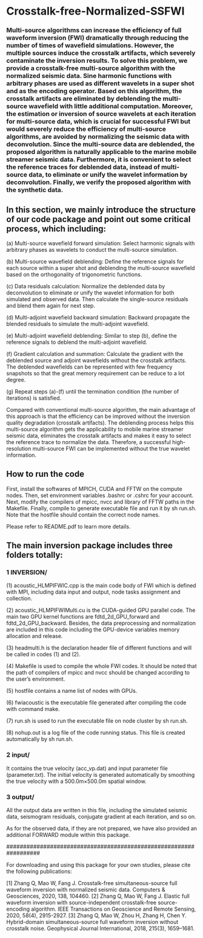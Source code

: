# Crosstalk-free-Normalized-SSFWI
### Multi-source algorithms can increase the efficiency of full waveform inversion (FWI) dramatically through reducing the number of times of wavefield simulations. However, the multiple sources induce the crosstalk artifacts, which severely contaminate the inversion results. To solve this problem, we provide a crosstalk-free multi-source algorithm with the normalized seismic data. Sine harmonic functions with arbitrary phases are used as different wavelets in a super shot and as the encoding operator. Based on this algorithm, the crosstalk artifacts are eliminated by deblending the multi-source wavefield with little additional computation. Moreover, the estimation or inversion of source wavelets at each iteration for multi-source data, which is crucial for successful FWI but would severely reduce the efficiency of multi-source algorithms, are avoided by normalizing the seismic data with deconvolution. Since the multi-source data are deblended, the proposed algorithm is naturally applicable to the marine mobile streamer seismic data. Furthermore, it is convenient to select the reference traces for deblended data, instead of multi-source data, to eliminate or unify the wavelet information by deconvolution. Finally, we verify the proposed algorithm with the synthetic data.

## In this section, we mainly introduce the structure of our code package and point out some critical process, which including:
(a)	Multi-source wavefield forward simulation: Select harmonic signals with arbitrary phases as wavelets to conduct the multi-source simulation.

(b)	Multi-source wavefield deblending: Define the reference signals for each source within a super shot and deblending the multi-source wavefield based on the orthogonality of trigonometric functions.

(c)	Data residuals calculation: Normalize the deblended data by deconvolution to eliminate or unify the wavelet information for both simulated and observed data. Then calculate the single-source residuals and blend them again for next step.

(d) 	Multi-adjoint wavefield backward simulation: Backward propagate the blended residuals to simulate the multi-adjoint wavefield.

(e)	Multi-adjoint wavefield deblending: Similar to step (b), define the reference signals to deblend the multi-adjoint wavefield.

(f)	Gradient calculation and summation: Calculate the gradient with the deblended source and adjoint wavefields without the crosstalk artifacts. The deblended wavefields can be represented with few frequency snapshots so that the great memory requirement can be reduce to a lot degree.

(g)	Repeat steps (a)-(f) until the termination condition (the number of iterations) is satisfied.

Compared with conventional multi-source algorithm, the main advantage of this approach is that the efficiency can be improved without the inversion quality degradation (crosstalk artifacts). The deblending process helps this multi-source algorithm gets the applicability to mobile marine streamer seismic data, eliminates the crosstalk artifacts and makes it easy to select the reference trace to normalize the data. Therefore, a successful high-resolution multi-source FWI can be implemented without the true wavelet information.

## How to run the code
First, install the softwares of MPICH, CUDA and FFTW on the compute nodes. Then, set environment variables .bashrc or .cshrc for your account. Next, modify the compilers of mpicc, nvcc and library of FFTW paths in the Makefile. Finally, compile to generate executable file and run it by sh run.sh. Note that the hostfile should contain the correct node names.

Please refer to README.pdf to learn more details.

## The main inversion package includes three folders totally:
### 1	INVERSION/
(1) 	acoustic_HLMPIFWIC.cpp is the main code body of FWI which is defined with MPI, including data input and output, node tasks assignment and collection.

(2)	acoustic_HLMPIFWIMulti.cu is the CUDA-guided GPU parallel code. The main two GPU kernel functions are fdtd_2d_GPU_forward and fdtd_2d_GPU_backward. Besides, the data preprocessing and normalization are included in this code including the GPU-device variables memory allocation and release.

(3)	headmulti.h is the declaration header file of different functions and will be called in codes (1) and (2).

(4)	Makefile is used to compile the whole FWI codes. It should be noted that the path of compilers of mpicc and nvcc should be changed according to the user’s environment.

(5) 	hostfile contains a name list of nodes with GPUs.

(6) 	fwiacoustic is the executable file generated after compiling the code with command make.

(7)	run.sh is used to run the executable file on node cluster by sh run.sh.

(8)	nohup.out is a log file of the code running status. This file is created automatically by sh run.sh.

### 2	input/ 
It contains the true velocity (acc_vp.dat) and input parameter file (parameter.txt). The initial velocity is generated automatically by smoothing the true velocity with a 500.0m×500.0m spatial window.

### 3	output/ 
All the output data are written in this file, including the simulated seismic data, seismogram residuals, conjugate gradient at each iteration, and so on.

As for the observed data, if they are not prepared, we have also provided an additional FORWARD module within this package.

##################################################################

For downloading and using this package for your own studies, please cite the following publications:

[1] Zhang Q, Mao W, Fang J. Crosstalk-free simultaneous-source full waveform inversion with normalized seismic data. Computers & Geosciences, 2020, 138, 104460.
[2] Zhang Q, Mao W, Fang J. Elastic full waveform inversion with source-independent crosstalk-free source-encoding algorithm. IEEE Transactions on Geoscience and Remote Sensing, 2020, 58(4), 2915-2927.
[3] Zhang Q, Mao W, Zhou H, Zhang H, Chen Y. Hybrid-domain simultaneous-source full waveform inversion without crosstalk noise. Geophysical Journal International, 2018, 215(3), 1659–1681.
